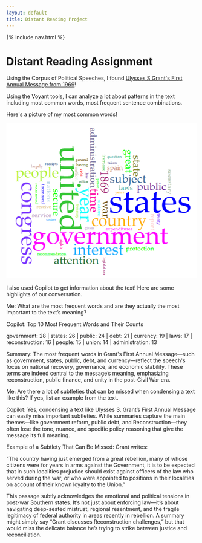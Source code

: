 ```yaml
---
layout: default
title: Distant Reading Project
---
```


{% include nav.html %}


# Distant Reading Assignment 

Using the Corpus of Political Speeches, I found [Ulysses S Grant's First Annual Message from 1969](https://digital.lib.hkbu.edu.hk/corpus/)!

Using the Voyant tools, I can analyze a lot about patterns in the text including most common words, most frequent sentence combinations. 

Here's a picture of my most common words!

![Ulysses S Grant Word Bubble Map](VoyantWordBubble.png)

I also used Copilot to get information about the text! Here are some highlights of our conversation. 

Me: What are the most frequent words and are they actually the most important to the text’s meaning?

Copilot: Top 10 Most Frequent Words and Their Counts

government: 28 | states: 26 | public: 24 | debt: 21 | currency: 19 | laws: 17 | reconstruction: 16 | people: 15 | union: 14 | administration: 13

Summary: The most frequent words in Grant's First Annual Message—such as government, states, public, debt, and currency—reflect the speech's focus on national recovery, governance, and economic stability. These terms are indeed central to the message’s meaning, emphasizing reconstruction, public finance, and unity in the post-Civil War era.

Me: Are there a lot of subtleties that can be missed when condensing a text like this? If yes, list an example from the text.

Copilot: Yes, condensing a text like Ulysses S. Grant’s First Annual Message can easily miss important subtleties. While summaries capture the main themes—like government reform, public debt, and Reconstruction—they often lose the tone, nuance, and specific policy reasoning that give the message its full meaning.

Example of a Subtlety That Can Be Missed:
Grant writes:

“The country having just emerged from a great rebellion, many of whose citizens were for years in arms against the Government, it is to be expected that in such localities prejudice should exist against officers of the law who served during the war, or who were appointed to positions in their localities on account of their known loyalty to the Union.”

This passage subtly acknowledges the emotional and political tensions in post-war Southern states. It’s not just about enforcing law—it’s about navigating deep-seated mistrust, regional resentment, and the fragile legitimacy of federal authority in areas recently in rebellion. A summary might simply say “Grant discusses Reconstruction challenges,” but that would miss the delicate balance he’s trying to strike between justice and reconciliation.
